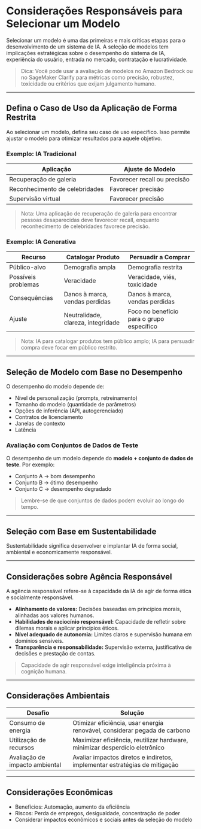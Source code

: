 # Considerações Responsáveis para Selecionar um Modelo

Selecionar um modelo é uma das primeiras e mais críticas etapas para o desenvolvimento de um sistema de IA. A seleção de modelos tem implicações estratégicas sobre o desempenho do sistema de IA, experiência do usuário, entrada no mercado, contratação e lucratividade.

> Dica: Você pode usar a avaliação de modelos no Amazon Bedrock ou no SageMaker Clarify para métricas como precisão, robustez, toxicidade ou critérios que exijam julgamento humano.

---

## Defina o Caso de Uso da Aplicação de Forma Restrita

Ao selecionar um modelo, defina seu caso de uso específico. Isso permite ajustar o modelo para otimizar resultados para aquele objetivo.

### Exemplo: IA Tradicional

| Aplicação                  | Ajuste do Modelo                     |
|-----------------------------|------------------------------------|
| Recuperação de galeria      | Favorecer recall ou precisão       |
| Reconhecimento de celebridades | Favorecer precisão               |
| Supervisão virtual          | Favorecer precisão                 |

> Nota: Uma aplicação de recuperação de galeria para encontrar pessoas desaparecidas deve favorecer recall, enquanto reconhecimento de celebridades favorece precisão.

### Exemplo: IA Generativa

| Recurso                     | Catalogar Produto | Persuadir a Comprar |
|-----------------------------|-----------------|------------------|
| Público-alvo                | Demografia ampla | Demografia restrita |
| Possíveis problemas         | Veracidade       | Veracidade, viés, toxicidade |
| Consequências               | Danos à marca, vendas perdidas | Danos à marca, vendas perdidas |
| Ajuste                       | Neutralidade, clareza, integridade | Foco no benefício para o grupo específico |

> Nota: IA para catalogar produtos tem público amplo; IA para persuadir compra deve focar em público restrito.

---

## Seleção de Modelo com Base no Desempenho

O desempenho do modelo depende de:

- Nível de personalização (prompts, retreinamento)
- Tamanho do modelo (quantidade de parâmetros)
- Opções de inferência (API, autogerenciado)
- Contratos de licenciamento
- Janelas de contexto
- Latência

### Avaliação com Conjuntos de Dados de Teste

O desempenho de um modelo depende do **modelo + conjunto de dados de teste**. Por exemplo:

- Conjunto A → bom desempenho  
- Conjunto B → ótimo desempenho  
- Conjunto C → desempenho degradado

> Lembre-se de que conjuntos de dados podem evoluir ao longo do tempo.

---

## Seleção com Base em Sustentabilidade

Sustentabilidade significa desenvolver e implantar IA de forma social, ambiental e economicamente responsável.

---

## Considerações sobre Agência Responsável

A agência responsável refere-se à capacidade da IA de agir de forma ética e socialmente responsável.

- **Alinhamento de valores:** Decisões baseadas em princípios morais, alinhadas aos valores humanos.
- **Habilidades de raciocínio responsável:** Capacidade de refletir sobre dilemas morais e aplicar princípios éticos.
- **Nível adequado de autonomia:** Limites claros e supervisão humana em domínios sensíveis.
- **Transparência e responsabilidade:** Supervisão externa, justificativa de decisões e prestação de contas.

> Capacidade de agir responsável exige inteligência próxima à cognição humana.

---

## Considerações Ambientais

| Desafio                        | Solução                                                      |
|--------------------------------|-------------------------------------------------------------|
| Consumo de energia              | Otimizar eficiência, usar energia renovável, considerar pegada de carbono |
| Utilização de recursos          | Maximizar eficiência, reutilizar hardware, minimizar desperdício eletrônico |
| Avaliação de impacto ambiental  | Avaliar impactos diretos e indiretos, implementar estratégias de mitigação |

---

## Considerações Econômicas

- Benefícios: Automação, aumento da eficiência
- Riscos: Perda de empregos, desigualdade, concentração de poder
- Considerar impactos econômicos e sociais antes da seleção do modelo
